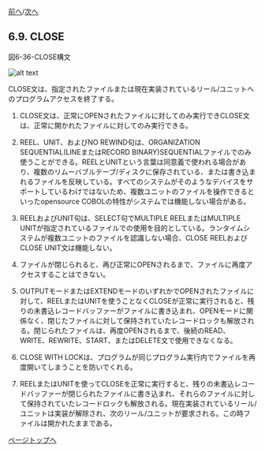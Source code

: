 <!--navi start-->
[前へ](6-8-2.md)/[次へ](6-10.md)
<!--navi end-->
## 6.9. CLOSE

図6-36-CLOSE構文

![alt text](Image/6-36-CLOSE.png)

CLOSE文は、指定されたファイルまたは現在実装されているリール/ユニットへのプログラムアクセスを終了する。

1. CLOSE文は、正常にOPENされたファイルに対してのみ実行できCLOSE文は、正常に開かれたファイルに対してのみ実行できる。

2. REEL、UNIT、およびNO REWIND句は、ORGANIZATION SEQUENTIAL(LINEまたはRECORD BINARY)SEQUENTIALファイルでのみ使うことができる。REELとUNITという言葉は同意義で使われる場合があり、複数のリムーバブルテープ/ディスクに保存されている、または書き込まれるファイルを反映している。すべてのシステムがそのようなデバイスをサポートしているわけではないため、複数ユニットのファイルを操作できるといったopensource COBOLの特性がシステムでは機能しない場合がある。

3. REELおよびUNIT句は、SELECT句でMULTIPLE REELまたはMULTIPLE UNITが指定されているファイルでの使用を目的としている。ランタイムシステムが複数ユニットのファイルを認識しない場合、CLOSE REELおよびCLOSE UNIT文は機能しない。

4. ファイルが閉じられると、再び正常にOPENされるまで、ファイルに再度アクセスすることはできない。

5. OUTPUTモードまたはEXTENDモードのいずれかでOPENされたファイルに対して、REELまたはUNITを使うことなくCLOSEが正常に実行されると、残りの未書込レコードバッファーがファイルに書き込まれ、OPENモードに関係なく、閉じたファイルに対して保持されていたレコードロックも解放される。閉じられたファイルは、再度OPENされるまで、後続のREAD、WRITE、REWRITE、START、またはDELETE文で使用できなくなる。

6. CLOSE WITH LOCKは、プログラムが同じプログラム実行内でファイルを再度開いてしまうことを防いでくれる。

7. REELまたはUNITを使ってCLOSEを正常に実行すると、残りの未書込レコードバッファーが閉じられたファイルに書き込まれ、それらのファイルに対して保持されていたレコードロックも解放される。現在実装されているリール/ユニットは実装が解除され、次のリール/ユニットが要求される。この時ファイルは開かれたままである。

[ページトップへ](6-9.md)
